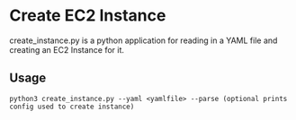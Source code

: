 # Create EC2 Instance

create_instance.py is a python application for reading in a YAML file and creating an EC2 Instance for it.

## Usage
```python3 create_instance.py --yaml <yamlfile> --parse (optional prints config used to create instance)```
